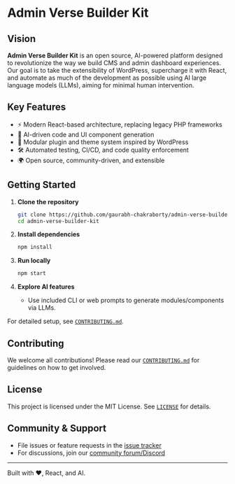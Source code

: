# Admin Verse Builder Kit

## Vision

**Admin Verse Builder Kit** is an open source, AI-powered platform designed to revolutionize the way we build CMS and admin dashboard experiences. Our goal is to take the extensibility of WordPress, supercharge it with React, and automate as much of the development as possible using AI large language models (LLMs), aiming for minimal human intervention.

## Key Features

- ⚡️ Modern React-based architecture, replacing legacy PHP frameworks
- 🤖 AI-driven code and UI component generation
- 🧩 Modular plugin and theme system inspired by WordPress
- 🛠️ Automated testing, CI/CD, and code quality enforcement
- 🌍 Open source, community-driven, and extensible

## Getting Started

1. **Clone the repository**
   ```sh
   git clone https://github.com/gaurabh-chakraborty/admin-verse-builder-kit.git
   cd admin-verse-builder-kit
   ```

2. **Install dependencies**
   ```sh
   npm install
   ```

3. **Run locally**
   ```sh
   npm start
   ```

4. **Explore AI features**
   - Use included CLI or web prompts to generate modules/components via LLMs.

For detailed setup, see [`CONTRIBUTING.md`](CONTRIBUTING.md).

## Contributing

We welcome all contributions! Please read our [`CONTRIBUTING.md`](CONTRIBUTING.md) for guidelines on how to get involved.

## License

This project is licensed under the MIT License. See [`LICENSE`](LICENSE) for details.

## Community & Support

- File issues or feature requests in the [issue tracker](https://github.com/gaurabh-chakraborty/admin-verse-builder-kit/issues)
- For discussions, join our [community forum/Discord]()

---
Built with ❤️, React, and AI.
